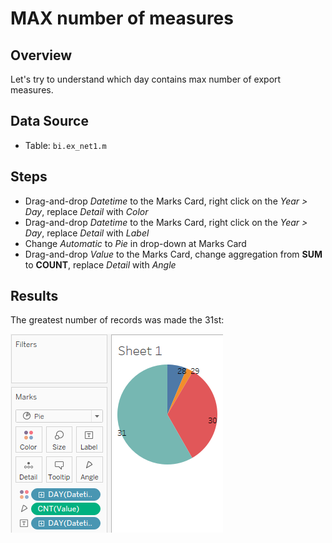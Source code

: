 # MAX number of measures

## Overview

Let's try to understand which day contains max number of export measures.
 
## Data Source

* Table: `bi.ex_net1.m`

## Steps

 - Drag-and-drop _Datetime_ to the Marks Card, right click on the _Year > Day_, replace _Detail_ with _Color_
 - Drag-and-drop _Datetime_ to the Marks Card, right click on the _Year > Day_, replace _Detail_ with _Label_
 - Change _Automatic_ to _Pie_ in drop-down at Marks Card
 - Drag-and-drop _Value_ to the Marks Card, change aggregation from **SUM** to **COUNT**, replace _Detail_ with _Angle_
 
 ## Results
 
 The greatest number of records was made the 31st:
 
 ![](../images/pie.png)
